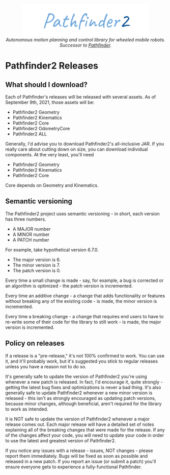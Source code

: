 <p align="center">
<img src="media/pathfinder2-logo.png" alt="Pathfinder2">
<br>
<i>Autonomous motion planning and control library for wheeled mobile robots.</i>
<br>
<i>Successor to <a href="https://github.com/Wobblyyyy/Pathfinder">Pathfinder</a>.</i>
</p>

<h1>Pathfinder2 Releases</h1>

<h2>What should I download?</h2>

Each of Pathfinder's releases will be released with several assets. As of September 9th, 2021,
those assets will be:
- Pathfinder2 Geometry
- Pathfinder2 Kinematics
- Pathfinder2 Core
- Pathfinder2 OdometryCore
- Pathfinder2 ALL

Generally, I'd advise you to download Pathfinder2's all-inclusive JAR. If you really care about
cutting down on size, you can download individual components. At the very least, you'll need
- Pathfinder2 Geometry
- Pathfinder2 Kinematics
- Pathfinder2 Core

Core depends on Geometry and Kinematics.

<h2>Semantic versioning</h2>

The Pathfinder2 project uses semantic versioning - in short, each version has three numbers.
- A MAJOR number
- A MINOR number
- A PATCH number

For example, take hypothetical version 6.7.0. 
- The major version is 6.
- The minor version is 7.
- The patch version is 0.

Every time a small change is made - say, for example, a bug is corrected or an algorithm is
optimized - the patch version is incremented.

Every time an additive change - a change that adds functionality or features without breaking
any of the existing code - is made, the minor version is incremented.

Every time a breaking change - a change that requires end users to have to re-write some of
their code for the library to still work - is made, the major version is incremented.

<h2>Policy on releases</h2>

If a release is a "pre-release," it's not 100% confirmed to work. You can use it, and it'll
probably work, but it's suggested you stick to regular releases unless you have a reason 
not to do so.

It's generally safe to update the version of Pathfinder2 you're using whenever a new patch
is released. In fact, I'd encourage it, quite strongly - getting the latest bug fixes and
optimizations is never a bad thing. It's also generally safe to update Pathfinder2 whenever
a new minor version is released - this isn't as strongly encouraged as updating patch
versions, because minor changes, although beneficial, aren't required for the library to
work as intended. 

It is NOT safe to update the version of Pathfinder2 whenever a major release comes out.
Each major release will have a detailed set of notes explaining all of the breaking changes
that were made for the release. If any of the changes affect your code, you will need to
update your code in order to use the latest and greatest version of Pathfinder2.

If you notice any issues with a release - issues, NOT changes - please report them immediately.
Bugs will be fixed as soon as possible and released in a new patch. If you report an issue
(or submit a patch) you'll ensure everyone gets to experience a fully-functional Pathfinder.
